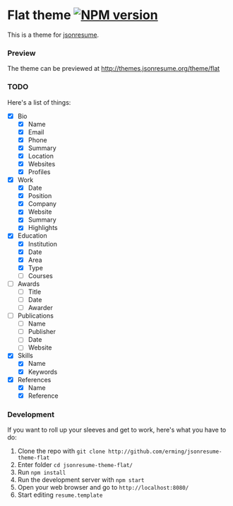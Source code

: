 # Flat theme [![NPM version](https://badge.fury.io/js/jsonresume-theme-flat.png)](http://badge.fury.io/js/jsonresume-theme-flat)

This is a theme for [jsonresume](http://jsonresume.org/).

### Preview

The theme can be previewed at http://themes.jsonresume.org/theme/flat

### TODO

Here's a list of things:

- [x] Bio
  - [x] Name
  - [x] Email
  - [x] Phone
  - [x] Summary
  - [x] Location
  - [x] Websites
  - [x] Profiles
- [x] Work
  - [x] Date
  - [x] Position
  - [x] Company
  - [x] Website
  - [x] Summary
  - [x] Highlights
- [x] Education
  - [x] Institution
  - [x] Date
  - [x] Area
  - [x] Type
  - [ ] Courses
- [ ] Awards
  - [ ] Title
  - [ ] Date
  - [ ] Awarder
- [ ] Publications
  - [ ] Name
  - [ ] Publisher
  - [ ] Date
  - [ ] Website
- [x] Skills
  - [x] Name
  - [x] Keywords
- [x] References
  - [x] Name
  - [x] Reference

### Development

If you want to roll up your sleeves and get to work, here's what you have to do:

1. Clone the repo with `git clone http://github.com/erming/jsonresume-theme-flat`
2. Enter folder `cd jsonresume-theme-flat/`
3. Run `npm install`
4. Run the development server with `npm start`
5. Open your web browser and go to `http://localhost:8080/`
6. Start editing `resume.template`
